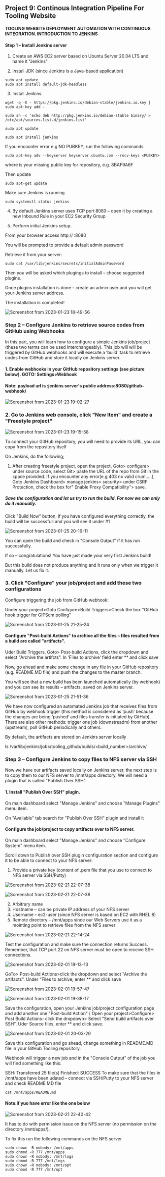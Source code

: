 
## Project 9: Continous Integration Pipeline For Tooling Website

#### TOOLING WEBSITE DEPLOYMENT AUTOMATION WITH CONTINUOUS INTEGRATION. INTRODUCTION TO JENKINS

#### Step 1 – Install Jenkins server

1. Create an AWS EC2 server based on Ubuntu Server 20.04 LTS and name it "Jenkins"

2. Install JDK (since Jenkins is a Java-based application)


~~~
sudo apt update
sudo apt install default-jdk-headless
~~~

3. Install Jenkins


~~~
wget -q -O - https://pkg.jenkins.io/debian-stable/jenkins.io.key | sudo apt-key add -
~~~


~~~
sudo sh -c 'echo deb http://pkg.jenkins.io/debian-stable binary/ > /etc/apt/sources.list.d/jenkins.list'

sudo apt update

sudo apt install jenkins
~~~


If you encounter error e.g NO PUBKEY,  run the following commands

~~~
sudo apt-key adv --keyserver keyserver.ubuntu.com --recv-keys <PUBKEY>
~~~

where <PUBKEY> is your missing public key for repository, e.g. 8BAF9A6F


Then update

~~~
sudo apt-get update
~~~


Make sure Jenkins is running


~~~
sudo systemctl status jenkins
~~~



4. By default Jenkins server uses TCP port 8080 – open it by creating a new Inbound Rule in your EC2 Security Group

5. Perform initial Jenkins setup.

From your browser access http:// <Jenkins-Server-Public-IP-Address-or-Public-DNS-Name> :8080

You will be prompted to provide a default admin password
  
Retrieve it from your server:
  

 
~~~
sudo cat /var/lib/jenkins/secrets/initialAdminPassword
~~~
  
  
Then you will be asked which plugings to install – choose suggested plugins.

Once plugins installation is done – create an admin user and you will get your Jenkins server address.

The installation is completed!
  
    
    
  
![Screenshot from 2023-01-23 18-49-56](https://user-images.githubusercontent.com/66005935/214112862-bfde4be9-8e88-4006-9c81-c61cf63eff53.png)
    
    

    
### Step 2 – Configure Jenkins to retrieve source codes from GitHub using Webhooks
    
    
    
In this part, you will learn how to configure a simple Jenkins job/project (these two terms can be used interchangeably). This job will will be triggered by GitHub webhooks and will execute a ‘build’ task to retrieve codes from GitHub and store it locally on Jenkins server.
    
    
#### 1. Enable webhooks in your GitHub repository settings (see picture below). GOTO: Settings>Webhook

    
#### Note: payload url is  :jenkins server's public address:8080/github-webhook/ 
    
    
![Screenshot from 2023-01-23 19-02-27](https://user-images.githubusercontent.com/66005935/214116050-1b543c12-1031-480f-a648-d3038845d2d4.png)
    
    
### 2. Go to Jenkins web console, click "New Item" and create a "Freestyle project" 
    
    
    
![Screenshot from 2023-01-23 19-15-58](https://user-images.githubusercontent.com/66005935/214118173-f5366d7c-c8e7-4427-9d24-de08972fcb79.png)

To connect your GitHub repository, you will need to provide its URL, you can copy from the repository itself   
 
On Jenkins, do the following;
 1. After creating freestyle project, open the project, Goto> configure> under source code, select Git> paste the URL of the repo from Git in the space provided. If you encounter any error(e.g 403 no valid crum.....), Goto Jenkins Dashboard> manage jenkins> security> under CSRF Protection, check the box for" Enable Proxy Compatibility"> save.
 
    
    
##### Save the configuration and let us try to run the build. For now we can only do it manually.
Click "Build Now" button, if you have configured everything correctly, the build will be successfull and you will see it under #1
    
  

 ![Screenshot from 2023-01-25 20-16-11](https://user-images.githubusercontent.com/66005935/214664874-2788bc31-13da-4b7c-b82c-6f59eaaff66e.png)

    
    
    
 You can open the build and check in "Console Output" if it has run successfully.

If so – congratulations! You have just made your very first Jenkins build!

But this build does not produce anything and it runs only when we trigger it manually. Let us fix it.
 
    
    
### 3. Click "Configure" your job/project and add these two configurations
Configure triggering the job from GitHub webhook:
    
Under your project>Goto Configure>Build Triggers>Check the box "GitHub hook trigger for GITScm polling"   
    
  
 
    
![Screenshot from 2023-01-25 21-25-24](https://user-images.githubusercontent.com/66005935/214683549-156abe75-dad9-4715-8297-4563a683b1ef.png)
    
    
    
#### Configure "Post-build Actions" to archive all the files – files resulted from a build are called "artifacts".
    
Uder Build Triggers, Goto> Post-build Actions, click the dropdown and select "Archive the artifcts". In 'Files to archive' field enter ** and click save

    
Now, go ahead and make some change in any file in your GitHub repository (e.g. README.MD file) and push the changes to the master branch.

You will see that a new build has been launched automatically (by webhook) and you can see its results – artifacts, saved on Jenkins server.    
    

    
    
![Screenshot from 2023-01-25 21-51-36](https://user-images.githubusercontent.com/66005935/214689030-9056ad9e-7748-466d-9545-3f95e9f6f139.png)

    
    
 We have now configured an automated Jenkins job that receives files from GitHub by webhook trigger (this method is considered as ‘push’ because the changes are being ‘pushed’ and files transfer is initiated by GitHub). There are also other methods: trigger one job (downstreadm) from another (upstream), poll GitHub periodically and others.

By default, the artifacts are stored on Jenkins server locally

ls /var/lib/jenkins/jobs/tooling_github/builds/<build_number>/archive/   
    
    
    
    
### Step 3 – Configure Jenkins to copy files to NFS server via SSH    
    
  
    
Now we have our artifacts saved locally on Jenkins server, the next step is to copy them to our NFS server to /mnt/apps directory.
We will need a plugin that is called "Publish Over SSH".
    
    
#### 1. Install "Publish Over SSH" plugin.

    
On main dashboard select "Manage Jenkins" and choose "Manage Plugins" menu item.

On "Available" tab search for "Publish Over SSH" plugin and install it
    
 
    
#### Configure the job/project to copy artifacts over to NFS server.
On main dashboard select "Manage Jenkins" and choose "Configure System" menu item.

Scroll down to Publish over SSH plugin configuration section and configure it to be able to connect to your NFS server:
    
    
1. Provide a private key (content of .pem file that you use to connect to NFS server via SSH/Putty)
    
![Screenshot from 2023-02-21 22-07-38](https://user-images.githubusercontent.com/66005935/220459007-003c85a3-c99a-4420-98b5-27461383ff92.png)
    

![Screenshot from 2023-02-21 22-07-38](https://user-images.githubusercontent.com/66005935/220459110-c154f294-9659-42f6-be29-1dcb6b45cec1.png)


2. Arbitrary name
3. Hostname – can be private IP address of your NFS server
4. Username – ec2-user (since NFS server is based on EC2 with RHEL 8)
5. Remote directory – /mnt/apps since our Web Servers use it as a mointing point to retrieve files from the NFS server
    
![Screenshot from 2023-02-21 22-14-24](https://user-images.githubusercontent.com/66005935/220460100-9bca2cf8-a161-4e9f-9a07-da50b539f208.png)

    
Test the configuration and make sure the connection returns Success. Remember, that TCP port 22 on NFS server must be open to receive SSH connections.    
       
    
    
![Screenshot from 2023-02-01 19-13-13](https://user-images.githubusercontent.com/66005935/216133501-40400f54-f90f-458a-85c4-a3bf536ccad6.png)

    
    
 GoTo> Post-build Actions>click the dropdown and select "Archive the artifacts". Under "Files to archive, enter ** and click save
   
    
 ![Screenshot from 2023-02-01 19-57-47](https://user-images.githubusercontent.com/66005935/216137853-7cfe2b2a-b931-4969-9b8a-239c197ab9eb.png)
   

![Screenshot from 2023-02-01 19-38-17](https://user-images.githubusercontent.com/66005935/216135634-15c28c70-d57c-4323-a8d2-9bbc208c1fba.png)      
    
    
Save the configuration, open your Jenkins job/project configuration page and add another one "Post-build Action" ( Open your project>Configure> Post Build Actions- click the dropdown> Select "Send build artifacts over SSH". Uder Source files, enter ** and click save.  
    

    
    

![Screenshot from 2023-02-01 20-03-20](https://user-images.githubusercontent.com/66005935/216139079-18b65efe-76d1-4e5e-b83c-bdf5ca6d6ffb.png)
    
    
    
  
    
Save this configuration and go ahead, change something in README.MD file in your GitHub Tooling repository.

Webhook will trigger a new job and in the "Console Output" of the job you will find something like this:

SSH: Transferred 25 file(s)
Finished: SUCCESS
To make sure that the files in /mnt/apps have been udated – connect via SSH/Putty to your NFS server and check README.MD file

~~~
cat /mnt/apps/README.md
~~~
    

    
    
#### Note:if yuo have error like the one below
    
    
![Screenshot from 2023-02-21 22-40-42](https://user-images.githubusercontent.com/66005935/220464843-cc50b0fb-8b92-4a4b-a7df-e644ead267d7.png)
   

 It has to do with permission issue on the NFS server (no permission on the directory /mnt/apps/).
    
    
 To fix this run the following commands on the NFS server
    
    
~~~
sudo chown -R nobody: /mnt/apps
sudo chmod -R 777 /mnt/apps
sudo chown -R nobody: /mnt/logs
sudo chmod -R 777 /mnt/logs    
sudo chown -R nobody: /mnt/opt
sudo chmod -R 777 /mnt/opt
~~~
    

